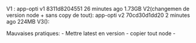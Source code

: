 V1 : 
app-opti     v1        8311d8204551   26 minutes ago   1.73GB
V2(changemen de version node + sans copy de tout):  app-opti        v2        70cd30d1dd20   2 minutes ago   224MB
V3():


Mauvaises pratiques:
    - Mettre latest en version
    - copier tout node
    -